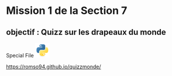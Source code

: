# Mission 1 de la Section 7

## objectif : Quizz sur les drapeaux du monde

Special File <a href="https://www.python.org" target="_blank" rel="noreferrer"> <img src="https://raw.githubusercontent.com/devicons/devicon/master/icons/python/python-original.svg" alt="python" width="40" height="40"/> </a>



https://romso94.github.io/quizzmonde/


